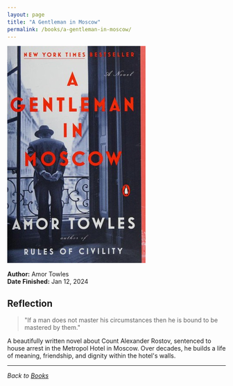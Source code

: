 ```yaml
---
layout: page
title: "A Gentleman in Moscow"
permalink: /books/a-gentleman-in-moscow/
---
```


![A Gentleman in Moscow cover](/assets/assets/images/books/a-gentleman-in-moscow.jpg)

**Author:** Amor Towles  
**Date Finished:** Jan 12, 2024

## Reflection

> "If a man does not master his circumstances then he is bound to be mastered by them."

A beautifully written novel about Count Alexander Rostov, sentenced to house arrest in the Metropol Hotel in Moscow. Over decades, he builds a life of meaning, friendship, and dignity within the hotel's walls.

---

*Back to [Books](/books)* 